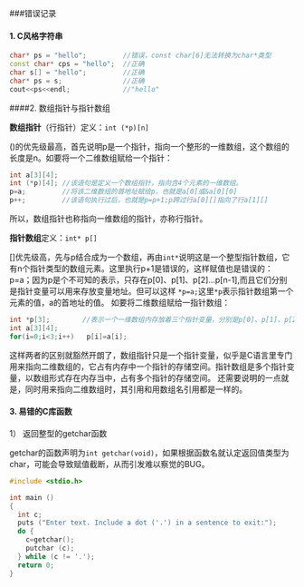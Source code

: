###错误记录

#### 1. C风格字符串

```C++
char* ps = "hello";         //错误，const char[6]无法转换为char*类型
const char* cps = "hello";  //正确
char s[] = "hello";         //正确
char* ps = s;               //正确
cout<<ps<<endl;             //"hello"
```

####2. 数组指针与指针数组

**数组指针**（行指针）定义：`int (*p)[n]`

()的优先级最高，首先说明p是一个指针，指向一个整形的一维数组，这个数组的长度是n。如要将一个二维数组赋给一个指针：

```C++
int a[3][4];
int (*p)[4]; //该语句是定义一个数组指针，指向含4个元素的一维数组。
p=a;         //将该二维数组的首地址赋给p，也就是a[0]或&a[0][0]
p++;         //该语句执行过后，也就是p=p+1;p跨过行a[0][]指向了行a[1][]
```

所以，数组指针也称指向一维数组的指针，亦称行指针。

**指针数组**定义：`int* p[]`

[]优先级高，先与p结合成为一个数组，再由`int*`说明这是一个整型指针数组，它有n个指针类型的数组元素。这里执行p+1是错误的，这样赋值也是错误的：p=a；因为p是个不可知的表示，只存在p[0]、p[1]、p[2]...p[n-1],而且它们分别是指针变量可以用来存放变量地址。但可以这样 `*p=a;`这里`*p`表示指针数组第一个元素的值，a的首地址的值。
如要将二维数组赋给一指针数组：

```C++
int *p[3];        //表示一个一维数组内存放着三个指针变量，分别是p[0]、p[1]、p[2]
int a[3][4];
for(i=0;i<3;i++)   p[i]=a[i];
```

这样两者的区别就豁然开朗了，数组指针只是一个指针变量，似乎是C语言里专门用来指向二维数组的，它占有内存中一个指针的存储空间。指针数组是多个指针变量，以数组形式存在内存当中，占有多个指针的存储空间。
还需要说明的一点就是，同时用来指向二维数组时，其引用和用数组名引用都是一样的。

#### 3. 易错的C库函数

1） 返回整型的getchar函数

getchar的函数声明为`int getchar(void)`，如果根据函数名就认定返回值类型为char，可能会导致赋值截断，从而引发难以察觉的BUG。

```C++
#include <stdio.h>

int main ()
{
  int c;
  puts ("Enter text. Include a dot ('.') in a sentence to exit:");
  do {
    c=getchar();
    putchar (c);
  } while (c != '.');
  return 0;
}
```

